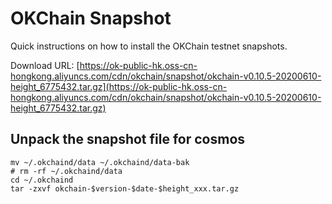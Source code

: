 
# OKChain Snapshot

Quick instructions on how to install the OKChain testnet snapshots.

Download URL: [https://ok-public-hk.oss-cn-hongkong.aliyuncs.com/cdn/okchain/snapshot/okchain-v0.10.5-20200610-height_6775432.tar.gz](https://ok-public-hk.oss-cn-hongkong.aliyuncs.com/cdn/okchain/snapshot/okchain-v0.10.5-20200610-height_6775432.tar.gz)

## Unpack the snapshot file for cosmos
```shell
mv ~/.okchaind/data ~/.okchaind/data-bak
# rm -rf ~/.okchaind/data
cd ~/.okchaind 
tar -zxvf okchain-$version-$date-$height_xxx.tar.gz
```
